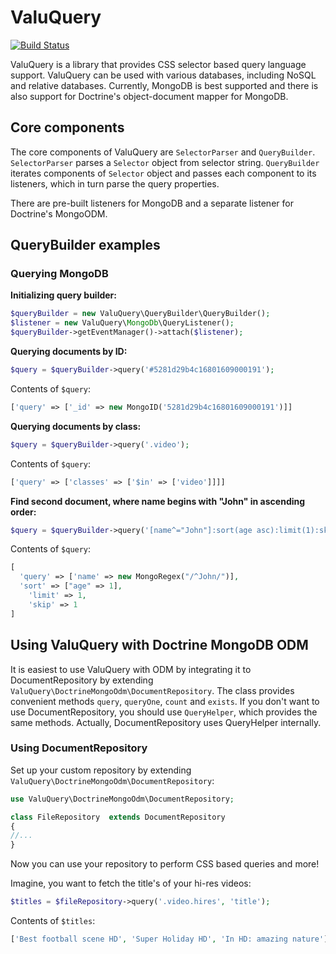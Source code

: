# ValuQuery

[![Build Status](https://travis-ci.org/mediacabinet/valuquery.png?branch=master)](http://travis-ci.org/mediacabinet/valuquery)

ValuQuery is a library that provides CSS selector based query language support. ValuQuery can be used with various databases, including NoSQL and relative databases. Currently, MongoDB is best supported and there is also support for Doctrine's object-document mapper for MongoDB.

## Core components

The core components of ValuQuery are `SelectorParser` and `QueryBuilder`. `SelectorParser` parses a `Selector` object from selector string. `QueryBuilder` iterates components of `Selector` object and passes each component to its listeners, which in turn parse the query properties.

There are pre-built listeners for MongoDB and a separate listener for Doctrine's MongoODM.

## QueryBuilder examples

### Querying MongoDB

**Initializing query builder:**
```php
$queryBuilder = new ValuQuery\QueryBuilder\QueryBuilder();
$listener = new ValuQuery\MongoDb\QueryListener();
$queryBuilder->getEventManager()->attach($listener);
```

**Querying documents by ID:**
```php
$query = $queryBuilder->query('#5281d29b4c16801609000191');
```
Contents of `$query`:
```php
['query' => ['_id' => new MongoID('5281d29b4c16801609000191')]]
```

**Querying documents by class:**
```php
$query = $queryBuilder->query('.video');
```
Contents of `$query`:
```php
['query' => ['classes' => ['$in' => ['video']]]]
```

**Find second document, where name begins with "John" in ascending order:**
```php
$query = $queryBuilder->query('[name^="John"]:sort(age asc):limit(1):skip(1)');
```
Contents of `$query`:
```php
[
  'query' => ['name' => new MongoRegex("/^John/")], 
  'sort' => ["age" => 1],
	'limit' => 1,
	'skip' => 1
]
```

## Using ValuQuery with Doctrine MongoDB ODM

It is easiest to use ValuQuery with ODM by integrating it to DocumentRepository by extending `ValuQuery\DoctrineMongoOdm\DocumentRepository`. The class provides convenient methods `query`, `queryOne`, `count` and `exists`. If you don't want to use DocumentRepository, you should use `QueryHelper`, which provides the same methods. Actually, DocumentRepository uses QueryHelper internally.

### Using DocumentRepository

Set up your custom repository by extending `ValuQuery\DoctrineMongoOdm\DocumentRepository`:
```php
use ValuQuery\DoctrineMongoOdm\DocumentRepository;

class FileRepository  extends DocumentRepository
{
//...
}
```

Now you can use your repository to perform CSS based queries and more!

Imagine, you want to fetch the title's of your hi-res videos:
```php
$titles = $fileRepository->query('.video.hires', 'title');
```
Contents of `$titles`:
```php
['Best football scene HD', 'Super Holiday HD', 'In HD: amazing nature']
```